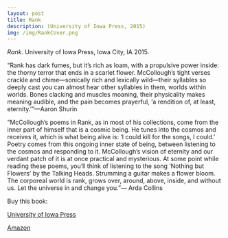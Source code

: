 ```yaml
---
layout: post
title: Rank
description: (University of Iowa Press, 2015)
img: /img/RankCover.png
---
```



<img class="simple_img" src="{{ site.baseurl }}/img/RankCover.png" alt="" title="rank cover image"/>
<div class="col three caption">
	<em>Rank</em>. University of Iowa Press, Iowa City, IA 2015. 
</div>

“Rank has dark fumes, but it’s rich as loam, with a propulsive power inside: the thorny terror that ends in a scarlet flower. McCollough’s tight verses crackle and chime—sonically rich and lexically wild—their syllables so deeply cast you can almost hear other syllables in them, worlds within worlds. Bones clacking and muscles moaning, their physicality makes meaning audible, and the pain becomes prayerful, ‘a rendition of, at least, eternity.’”—Aaron Shurin

“McCollough’s poems in Rank, as in most of his collections, come from the inner part of himself that is a cosmic being. He tunes into the cosmos and receives it, which is what being alive is: ‘I could kill for the songs, I could.’ Poetry comes from this ongoing inner state of being, between listening to the cosmos and responding to it. McCollough’s vision of eternity and our verdant patch of it is at once practical and mysterious. At some point while reading these poems, you’ll think of listening to the song ‘Nothing but Flowers’ by the Talking Heads. Strumming a guitar makes a flower bloom. The corporeal world is rank, grows over, around, above, inside, and without us. Let the universe in and change you.”— Arda Collins

Buy this book:

[University of Iowa Press](https://www.uipress.uiowa.edu/books/2015-fall/rank.htm)

[Amazon](https://www.amazon.com/Rank-House-Poets-Aaron-McCollough/dp/1609383893)
